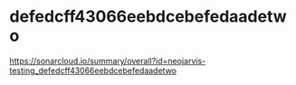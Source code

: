 # defedcff43066eebdcebefedaadetwo
https://sonarcloud.io/summary/overall?id=neojarvis-testing_defedcff43066eebdcebefedaadetwo
